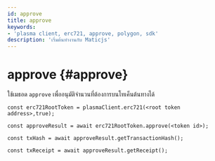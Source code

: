```yaml
---
id: approve
title: approve
keywords:
- 'plasma client, erc721, approve, polygon, sdk'
description: 'เริ่มต้นทำงานกับ Maticjs'
---
```


# approve {#approve}

ใช้เมธอด `approve` เพื่ออนุมัติจำนวนที่ต้องการบนโทเค็นต้นทางได้

```
const erc721RootToken = plasmaClient.erc721(<root token address>,true);

const approveResult = await erc721RootToken.approve(<token id>);

const txHash = await approveResult.getTransactionHash();

const txReceipt = await approveResult.getReceipt();

```
